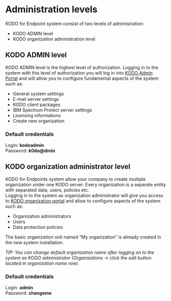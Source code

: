 # Administration levels

KODO for Endpoint system consist of two levels of administration:

* KODO ADMIN level
* KODO organization administration level

## KODO ADMIN level

KODO ADMIN level is the highest level of authorization. Logging in to the system with this level of authorization you will log in into [KODO Admin Portal](kodo-admin-portal/README.md) and will allow you to configure fundamental aspects of the system such as:

* General system settings
* E-mail server settings
* KODO client packages
* IBM Spectrum Protect server settings
* Licensing informations
* Create new organization

### Default credentials

Login: **kodoadmin**  
Password: **k0do@dmin**

## KODO organization administrator level

KODO for Endpoints system allow your company to create multiple organization under one KODO server. Every organization is a separate entity with separated data, users, policies etc.  
Logging in to the system as organization administrator will give you access to [KODO organization portal](kodo-organization-portal/README.md) and allow to configure aspects of the system such as:

* Organization administrators
* Users
* Data protection policies

The basic organization unit named “My organization” is already created in the new system installation.

_TIP: You can change default organization name after logging on to the system as KODO administrator \(Organizations -&gt; click the edit button located in organization name row\)._

### Default credentials

Login: **admin**  
Password: **changeme**

